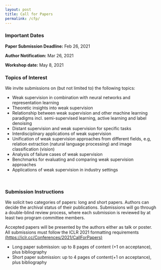 ```yaml
---
layout: post
title: Call for Papers
permalink: /cfp/
---
```


### Important Dates

**Paper Submission Deadline:** Feb 26, 2021

**Author Notification:**  Mar 26, 2021

**Workshop date:** May 8, 2021


### Topics of Interest

We invite submissions on (but not limited to) the following topics:

- Weak supervision in combination with neural networks and representation learning
- Theoretic insights into weak supervision
- Relationship between weak supervision and other machine learning paradigms incl. semi-supervised learning, active learning and label denoising
- Distant supervision and weak supervision for specific tasks
- Interdisciplinary applications of weak supervision
- Unification of weak supervision approaches from different fields, e.g, relation extraction (natural language processing) and image classification (vision)
- Analysis of failure cases of weak supervision
- Benchmarks for evaluating and comparing weak supervision approaches
- Applications of weak supervision in industry settings

<br />

### Submission Instructions

We solicit two categories of papers: long and short papers. Authors can decide the archival status of their publications. Submissions will go through a double-blind review process, where each submission is reviewed by at least two program committee members. 

Accepted papers will be presented by the authors either as talk or poster. All submissions must follow the ICLR 2021 formatting requirements [(https://iclr.cc/Conferences/2021/CallForPapers)](https://iclr.cc/Conferences/2021/CallForPapers)

- Long paper submission: up to 8 pages of content (+1 on acceptance), plus bibliography<br />
- Short paper submission: up to 4 pages of content(+1 on acceptance), plus bibliography
